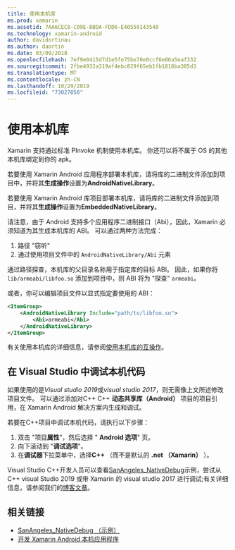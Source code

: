 ```yaml
---
title: 使用本机库
ms.prod: xamarin
ms.assetid: 7AA6CEC8-C09E-BBDA-FDD6-E40559143548
ms.technology: xamarin-android
author: davidortinau
ms.author: daortin
ms.date: 03/09/2018
ms.openlocfilehash: 7ef9e0415d7d1e5fe75be70e0ccf6e06a5eaf332
ms.sourcegitcommit: 2fbe4932a319af4ebc829f65eb1fb1816ba305d3
ms.translationtype: MT
ms.contentlocale: zh-CN
ms.lasthandoff: 10/29/2019
ms.locfileid: "73027058"
---
```

# <a name="using-native-libraries"></a>使用本机库

Xamarin 支持通过标准 PInvoke 机制使用本机库。 你还可以将不属于 OS 的其他本机库绑定到你的 apk。

若要使用 Xamarin Android 应用程序部署本机库，请将库的二进制文件添加到项目中，并将其**生成操作**设置为**AndroidNativeLibrary**。

若要使用 Xamarin Android 库项目部署本机库，请将库的二进制文件添加到项目，并将其**生成操作**设置为**EmbeddedNativeLibrary**。

请注意，由于 Android 支持多个应用程序二进制接口（Abi），因此，Xamarin 必须知道为其生成本机库的 ABI。
可以通过两种方法完成：

1. 路径 "窃听"
1. 通过使用项目文件中的 `AndroidNativeLibrary/Abi` 元素

通过路径探查，本机库的父目录名称用于指定库的目标 ABI。 因此，如果你将 `lib/armeabi/libfoo.so` 添加到项目中，则 ABI 将为 "探查" `armeabi`。

或者，你可以编辑项目文件以显式指定要使用的 ABI：

```xml
<ItemGroup>
    <AndroidNativeLibrary Include="path/to/libfoo.so">
        <Abi>armeabi</Abi>
    </AndroidNativeLibrary>
</ItemGroup>
```

有关使用本机库的详细信息，请参阅[使用本机库的互操作](https://www.mono-project.com/docs/advanced/pinvoke/)。

## <a name="debugging-native-code-with-visual-studio"></a>在 Visual Studio 中调试本机代码

如果使用的是*Visual studio 2019*或*visual studio 2017*，则无需像上文所述修改项目文件。
可以通过添加对C++ C++ **动态共享库（Android）** 项目的项目引用，在 Xamarin Android 解决方案内生成和调试。

若要在C++项目中调试本机代码，请执行以下步骤：

1. 双击 "项目**属性**"，然后选择 " **Android 选项**" 页。
2. 向下滚动到 "**调试选项**"。
3. 在**调试器**下拉菜单中，选择**C++** （而不是默认的 **.net （Xamarin）** ）。

Visual Studio C++开发人员可以查看[SanAngeles_NativeDebug](https://docs.microsoft.com/samples/xamarin/monodroid-samples/sanangeles-ndk)示例，尝试从C++ visual Studio 2019 或带 Xamarin 的 visual studio 2017 进行调试;有关详细信息，请参阅我们的[博客文章](https://blog.xamarin.com/build-and-debug-c-libraries-in-xamarin-android-apps-with-visual-studio-2015/)。

## <a name="related-links"></a>相关链接

- [SanAngeles_NativeDebug （示例）](https://docs.microsoft.com/samples/xamarin/monodroid-samples/sanangeles-ndk)
- [开发 Xamarin Android 本机应用程序](https://blogs.msdn.microsoft.com/vcblog/2015/02/23/developing-xamarin-android-native-applications/)
